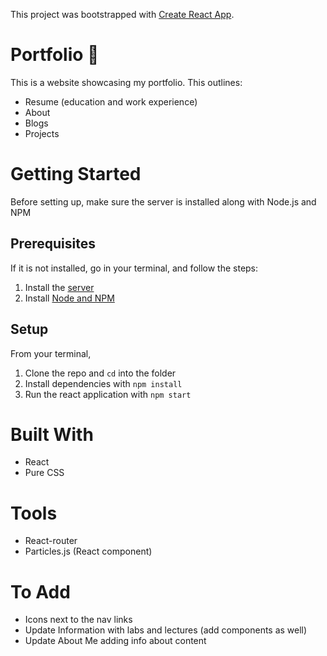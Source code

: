 This project was bootstrapped with [Create React App](https://github.com/facebook/create-react-app).

# Portfolio 🔖

This is a website showcasing my portfolio. This outlines:
* Resume (education and work experience)
* About
* Blogs
* Projects

# Getting Started
Before setting up, make sure the server is installed along with Node.js and NPM

## Prerequisites
If it is not installed, go in your terminal, and follow the steps:

1. Install the [server](https://github.com/reireynoso/restaurant_app_rails) 
2. Install [Node and NPM](https://www.npmjs.com/get-npm)

## Setup

From your terminal,

1. Clone the repo and `cd` into the folder
2. Install dependencies with `npm install`
3. Run the react application with `npm start`

# Built With
* React
* Pure CSS

# Tools
* React-router 
* Particles.js (React component)

# To Add
* Icons next to the nav links
* Update Information with labs and lectures (add components as well)
* Update About Me adding info about content